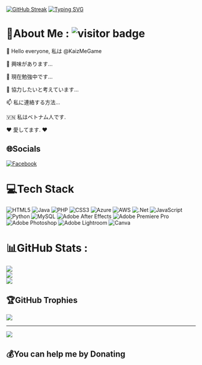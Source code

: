 [![GitHub Streak](https://streak-stats.demolab.com?user=KaizMeGame&theme=meta-dark&locale=vi&short_numbers=true&exclude_days=Mon)](https://git.io/streak-stats)
[![Typing SVG](https://readme-typing-svg.demolab.com?font=Fira+Code&weight=200&pause=1000&random=true&width=435&lines=M%C3%ACnh+L%C3%A0+KAIZ;Watashi+wa+KAIZ)](https://git.io/typing-svg)
# 💫About Me : ![visitor badge](https://visitor-badge.laobi.icu/badge?page_id=jwenjian.visitor-badge&left_text=MyPageVisitors)
👋 Hello everyone, 私は @KaizMeGame

👀 興味があります...

🌱 現在勉強中です...

💞️ 協力したいと考えています...

📫 私に連絡する方法...

🇻🇳 私はベトナム人です.

❤️ 愛してます. ❤️

## 🌐Socials
[![Facebook](https://img.shields.io/badge/Facebook-%231877F2.svg?logo=Facebook&logoColor=white)](https://facebook.com/https://www.facebook.com/kaizdepzaiii) 

# 💻Tech Stack
![HTML5](https://img.shields.io/badge/html5-%23E34F26.svg?style=plastic&logo=html5&logoColor=white) ![Java](https://img.shields.io/badge/java-%23ED8B00.svg?style=plastic&logo=java&logoColor=white) ![PHP](https://img.shields.io/badge/php-%23777BB4.svg?style=plastic&logo=php&logoColor=white) ![CSS3](https://img.shields.io/badge/css3-%231572B6.svg?style=plastic&logo=css3&logoColor=white) ![Azure](https://img.shields.io/badge/azure-%230072C6.svg?style=plastic&logo=azure-devops&logoColor=white) ![AWS](https://img.shields.io/badge/AWS-%23FF9900.svg?style=plastic&logo=amazon-aws&logoColor=white) ![.Net](https://img.shields.io/badge/.NET-5C2D91?style=plastic&logo=.net&logoColor=white) ![JavaScript](https://img.shields.io/badge/javascript-%23323330.svg?style=plastic&logo=javascript&logoColor=%23F7DF1E) ![Python](https://img.shields.io/badge/python-3670A0?style=plastic&logo=python&logoColor=ffdd54) ![MySQL](https://img.shields.io/badge/mysql-%2300f.svg?style=plastic&logo=mysql&logoColor=white) ![Adobe After Effects](https://img.shields.io/badge/Adobe%20After%20Effects-9999FF.svg?style=plastic&logo=Adobe%20After%20Effects&logoColor=white) ![Adobe Premiere Pro](https://img.shields.io/badge/Adobe%20Premiere%20Pro-9999FF.svg?style=plastic&logo=Adobe%20Premiere%20Pro&logoColor=white) ![Adobe Photoshop](https://img.shields.io/badge/adobephotoshop-%2331A8FF.svg?style=plastic&logo=adobephotoshop&logoColor=white) ![Adobe Lightroom](https://img.shields.io/badge/Adobe%20Lightroom-31A8FF.svg?style=plastic&logo=Adobe%20Lightroom&logoColor=white) ![Canva](https://img.shields.io/badge/Canva-%2300C4CC.svg?style=plastic&logo=Canva&logoColor=white)
# 📊GitHub Stats :
![](https://github-readme-stats.vercel.app/api?username=KaizMeGame&theme=shades-of-purple&hide_border=true&include_all_commits=true&count_private=true)<br/>
![](https://github-readme-streak-stats.herokuapp.com/?user=KaizMeGame&theme=shades-of-purple&hide_border=true)<br/>
![](https://github-readme-stats.vercel.app/api/top-langs/?username=KaizMeGame&theme=shades-of-purple&hide_border=true&include_all_commits=true&count_private=true&layout=compact)

## 🏆GitHub Trophies
![](https://github-trophies.vercel.app/?username=KaizMeGame&theme=dark_dimmed&no-frame=false&no-bg=false&margin-w=4)

---
[![](https://visitcount.itsvg.in/api?id=KaizMeGame&icon=7&color=0)](https://visitcount.itsvg.in)

  ## 💰You can help me by Donating


  <!-- Proudly created with GPRM ( https://gprm.itsvg.in ) -->
  
